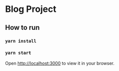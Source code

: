 # Blog Project

## How to run

### `yarn install`
### `yarn start`

Open [http://localhost:3000](http://localhost:3000) to view it in your browser.

